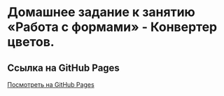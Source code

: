 # Домашнее задание к занятию «Работа с формами» - Конвертер цветов.

## Ссылка на GitHub Pages
[Посмотреть на GitHub Pages](https://chernikov-frontend.github.io/color-converter/)
